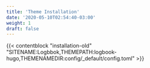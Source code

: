 ```yaml
---
title: 'Theme Installation'
date: '2020-05-10T02:54:40-03:00'
weight: 1
draft: false
---
```


{{< contentblock "installation-old" "SITENAME:Logbbok,THEMEPATH:logbook-hugo,THEMENAMEDIR:config/_default/config.toml" >}}
